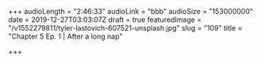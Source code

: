 +++
audioLength = "2:46:33"
audioLink = "bbb"
audioSize = "153000000"
date = 2019-12-27T03:03:07Z
draft = true
featuredImage = "/v1552279811/tyler-lastovich-607521-unsplash.jpg"
slug = "109"
title = "Chapter 5 Ep. 1 | After a long nap"

+++
